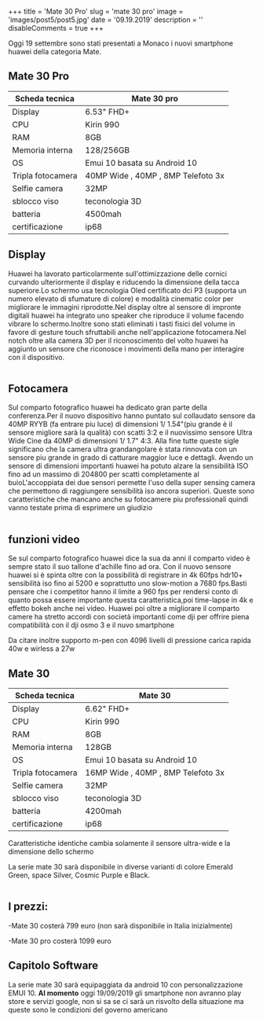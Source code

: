 +++ 
title = 'Mate 30 Pro' 
slug = 'mate 30 pro' 
image = 'images/post5/post5.jpg'
date = '09.19.2019'
description = '' 
disableComments = true
+++

Oggi 19 settembre sono stati presentati a Monaco i nuovi smartphone huawei della categoria Mate.

Mate 30 Pro
-----------

Scheda tecnica|**Mate 30 pro**
--------|----
Display| 6.53" FHD+
CPU|Kirin 990
RAM|8GB
Memoria interna|128/256GB
OS|Emui 10 basata su Android 10
Tripla fotocamera|40MP Wide , 40MP , 8MP Telefoto 3x
Selfie camera|32MP
sblocco viso|teconologia 3D
batteria|4500mah
certificazione|ip68


Display
-------
Huawei ha lavorato particolarmente sull'ottimizzazione delle cornici curvando ulteriormente il display e riducendo la dimensione della tacca superiore.Lo schermo usa tecnologia Oled certificato dci P3 (supporta un numero elevato di sfumature di colore) e modalità cinematic color per migliorare le immagini riprodotte.Nel display oltre al sensore di impronte digitali huawei ha integrato uno speaker che riproduce il volume facendo vibrare lo schermo.Inoltre sono stati eliminati i tasti fisici del volume in favore di gesture touch sfruttabili anche nell'applicazione fotocamera.Nel notch oltre alla camera 3D per il riconoscimento del volto huawei ha aggiunto un sensore che riconosce i movimenti della mano per interagire con il dispositivo.

<div align="center">
<a class="image main" href="https://res.cloudinary.com/maltob03/image/upload/v1569597446/post5/480x270_bvxo7v.jpg" data-lightbox="post2"><img class="image main" src="https://res.cloudinary.com/maltob03/image/upload/v1569597446/post5/480x270_bvxo7v.jpg" alt="" width="" height="" /></a>
</div>

Fotocamera
----------
Sul comparto fotografico huawei ha dedicato gran parte della conferenza.Per il nuovo dispositivo hanno puntato sul collaudato sensore da 40MP RYYB (fa entrare piu luce) di dimensioni 1/ 1.54"(piu grande è il sensore migliore sarà la qualità) con scatti 3:2 e il nuovissimo sensore Ultra Wide Cine da 40MP di dimensioni 1/ 1.7" 4:3.
Alla fine tutte queste sigle significano che la camera ultra grandangolare è stata rinnovata con un sensore piu grande in grado di catturare maggior luce e dettagli.
Avendo un sensore di dimensioni importanti huawei ha potuto alzare la sensibilità ISO fino ad un massimo di 204800 per scatti completamente al buioL'accoppiata dei due sensori permette l'uso della super sensing camera che permettono di raggiungere sensibilità iso ancora superiori. Queste sono caratteristiche che mancano anche su fotocamere piu professionali quindi vanno testate prima di esprimere un giudizio

<div align="center">
<a class="image main" href="https://res.cloudinary.com/maltob03/image/upload/v1569597610/post5/mate30proicona_xkb2q9.jpg" data-lightbox="post2"><img class="image main" src="https://res.cloudinary.com/maltob03/image/upload/v1569597610/post5/mate30proicona_xkb2q9.jpg" alt="" width="" height="" /></a>
</div>

<div align="center">
<a class="image main" href="https://res.cloudinary.com/maltob03/image/upload/v1569597876/post5/gsmarena_003_t8jmxr.jpg" data-lightbox="post2"><img class="image main" src="https://res.cloudinary.com/maltob03/image/upload/v1569597876/post5/gsmarena_003_t8jmxr.jpg" alt="" width="" height="" /></a>
</div>

funzioni video
--------------
Se sul comparto fotografico huawei dice la sua da anni il comparto video è sempre stato il suo tallone d'achille fino ad ora. Con il nuovo sensore huawei si è spinta oltre con la possibilità di registrare in 4k 60fps hdr10+ sensibilità iso fino ai 5200 e soprattutto uno slow-motion a 7680 fps.Basti pensare che i competitor hanno il limite a 960 fps per rendersi conto di quanto possa essere importante questa caratteristica,poi time-lapse in 4k e effetto bokeh anche nei video. Huawei poi oltre a migliorare il comparto camere ha stretto accordi con società importanti come dji per offrire piena compatibilità con il dji osmo 3 e il nuvo smartphone

Da citare inoltre supporto m-pen con 4096 livelli di pressione carica rapida 40w e wirless a 27w

Mate 30
-------
Scheda tecnica|**Mate 30**
--------|----
Display| 6.62" FHD+
CPU|Kirin 990
RAM|8GB
Memoria interna|128GB
OS|Emui 10 basata su Android 10
Tripla fotocamera|16MP Wide , 40MP , 8MP Telefoto 3x
Selfie camera|32MP
sblocco viso|teconologia 3D
batteria|4200mah
certificazione|ip68


Caratteristiche identiche cambia solamente il sensore ultra-wide e la dimensione dello schermo


La serie mate 30 sarà disponibile in diverse varianti di colore Emerald Green, space Silver, Cosmic Purple e Black.

<div align="center">
<a class="image main" href="https://res.cloudinary.com/maltob03/image/upload/v1569598058/post5/872706_wo4sf5.jpg" data-lightbox="post2"><img class="image main" src="https://res.cloudinary.com/maltob03/image/upload/v1569598058/post5/872706_wo4sf5.jpg" alt="" width="" height="" /></a>
</div>

I prezzi:
---------
-Mate 30 costerà  799 euro (non sarà disponibile in Italia inizialmente)

-Mate 30 pro costerà 1099 euro


Capitolo Software
-----------------
La serie mate 30 sarà equipaggiata da android 10 con personalizzazione EMUI 10.
**Al momento** oggi 19/09/2019 gli smartphone non avranno play store e servizi google, non si sa se ci sarà un risvolto della situazione ma queste sono le condizioni del governo americano